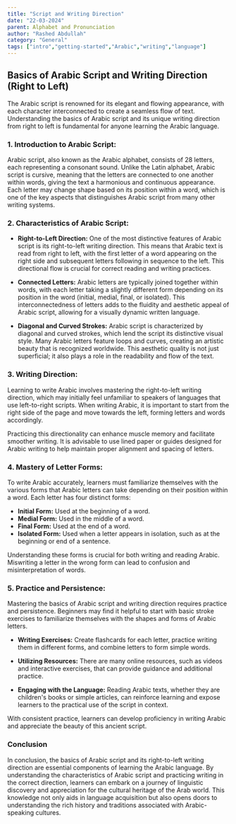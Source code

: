 ```yaml
---
title: "Script and Writing Direction"
date: "22-03-2024"
parent: Alphabet and Pronunciation
author: "Rashed Abdullah"
category: "General"
tags: ["intro","getting-started","Arabic","writing","language"]
---
```


## Basics of Arabic Script and Writing Direction (Right to Left)

The Arabic script is renowned for its elegant and flowing appearance, with each character interconnected to create a seamless flow of text. Understanding the basics of Arabic script and its unique writing direction from right to left is fundamental for anyone learning the Arabic language. 

### 1. Introduction to Arabic Script:

Arabic script, also known as the Arabic alphabet, consists of 28 letters, each representing a consonant sound. Unlike the Latin alphabet, Arabic script is cursive, meaning that the letters are connected to one another within words, giving the text a harmonious and continuous appearance. Each letter may change shape based on its position within a word, which is one of the key aspects that distinguishes Arabic script from many other writing systems.

### 2. Characteristics of Arabic Script:

- **Right-to-Left Direction:** One of the most distinctive features of Arabic script is its right-to-left writing direction. This means that Arabic text is read from right to left, with the first letter of a word appearing on the right side and subsequent letters following in sequence to the left. This directional flow is crucial for correct reading and writing practices.

- **Connected Letters:** Arabic letters are typically joined together within words, with each letter taking a slightly different form depending on its position in the word (initial, medial, final, or isolated). This interconnectedness of letters adds to the fluidity and aesthetic appeal of Arabic script, allowing for a visually dynamic written language.

- **Diagonal and Curved Strokes:** Arabic script is characterized by diagonal and curved strokes, which lend the script its distinctive visual style. Many Arabic letters feature loops and curves, creating an artistic beauty that is recognized worldwide. This aesthetic quality is not just superficial; it also plays a role in the readability and flow of the text.

### 3. Writing Direction:

Learning to write Arabic involves mastering the right-to-left writing direction, which may initially feel unfamiliar to speakers of languages that use left-to-right scripts. When writing Arabic, it is important to start from the right side of the page and move towards the left, forming letters and words accordingly. 

Practicing this directionality can enhance muscle memory and facilitate smoother writing. It is advisable to use lined paper or guides designed for Arabic writing to help maintain proper alignment and spacing of letters.

### 4. Mastery of Letter Forms:

To write Arabic accurately, learners must familiarize themselves with the various forms that Arabic letters can take depending on their position within a word. Each letter has four distinct forms:

- **Initial Form:** Used at the beginning of a word.
- **Medial Form:** Used in the middle of a word.
- **Final Form:** Used at the end of a word.
- **Isolated Form:** Used when a letter appears in isolation, such as at the beginning or end of a sentence.

Understanding these forms is crucial for both writing and reading Arabic. Miswriting a letter in the wrong form can lead to confusion and misinterpretation of words.

### 5. Practice and Persistence:

Mastering the basics of Arabic script and writing direction requires practice and persistence. Beginners may find it helpful to start with basic stroke exercises to familiarize themselves with the shapes and forms of Arabic letters. 

- **Writing Exercises:** Create flashcards for each letter, practice writing them in different forms, and combine letters to form simple words. 

- **Utilizing Resources:** There are many online resources, such as videos and interactive exercises, that can provide guidance and additional practice.

- **Engaging with the Language:** Reading Arabic texts, whether they are children's books or simple articles, can reinforce learning and expose learners to the practical use of the script in context. 

With consistent practice, learners can develop proficiency in writing Arabic and appreciate the beauty of this ancient script.

### Conclusion

In conclusion, the basics of Arabic script and its right-to-left writing direction are essential components of learning the Arabic language. By understanding the characteristics of Arabic script and practicing writing in the correct direction, learners can embark on a journey of linguistic discovery and appreciation for the cultural heritage of the Arab world. This knowledge not only aids in language acquisition but also opens doors to understanding the rich history and traditions associated with Arabic-speaking cultures.
